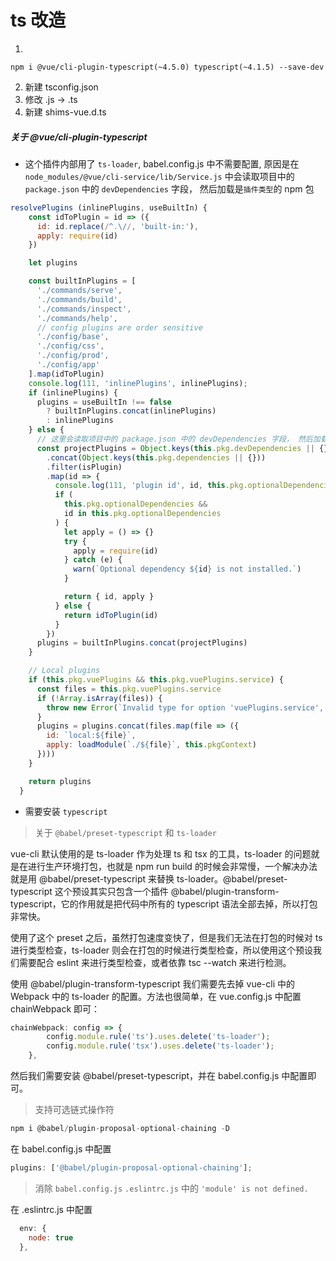 # ts 改造

1.

```
npm i @vue/cli-plugin-typescript(~4.5.0) typescript(~4.1.5) --save-dev
```

2. 新建 tsconfig.json
3. 修改 .js -> .ts
4. 新建 shims-vue.d.ts

##### 关于 @vue/cli-plugin-typescript

- 这个插件内部用了 `ts-loader`, babel.config.js 中不需要配置, 原因是在
  `node_modules/@vue/cli-service/lib/Service.js` 中会读取项目中的 `package.json` 中的 `devDependencies` 字段， 然后加载是`插件类型`的 npm 包

```js
resolvePlugins (inlinePlugins, useBuiltIn) {
    const idToPlugin = id => ({
      id: id.replace(/^.\//, 'built-in:'),
      apply: require(id)
    })

    let plugins

    const builtInPlugins = [
      './commands/serve',
      './commands/build',
      './commands/inspect',
      './commands/help',
      // config plugins are order sensitive
      './config/base',
      './config/css',
      './config/prod',
      './config/app'
    ].map(idToPlugin)
    console.log(111, 'inlinePlugins', inlinePlugins);
    if (inlinePlugins) {
      plugins = useBuiltIn !== false
        ? builtInPlugins.concat(inlinePlugins)
        : inlinePlugins
    } else {
      // 这里会读取项目中的 package.json 中的 devDependencies 字段， 然后加载是插件类型的 npm 包
      const projectPlugins = Object.keys(this.pkg.devDependencies || {})
        .concat(Object.keys(this.pkg.dependencies || {}))
        .filter(isPlugin)
        .map(id => {
          console.log(111, 'plugin id', id, this.pkg.optionalDependencies);
          if (
            this.pkg.optionalDependencies &&
            id in this.pkg.optionalDependencies
          ) {
            let apply = () => {}
            try {
              apply = require(id)
            } catch (e) {
              warn(`Optional dependency ${id} is not installed.`)
            }

            return { id, apply }
          } else {
            return idToPlugin(id)
          }
        })
      plugins = builtInPlugins.concat(projectPlugins)
    }

    // Local plugins
    if (this.pkg.vuePlugins && this.pkg.vuePlugins.service) {
      const files = this.pkg.vuePlugins.service
      if (!Array.isArray(files)) {
        throw new Error(`Invalid type for option 'vuePlugins.service', expected 'array' but got ${typeof files}.`)
      }
      plugins = plugins.concat(files.map(file => ({
        id: `local:${file}`,
        apply: loadModule(`./${file}`, this.pkgContext)
      })))
    }

    return plugins
  }
```

- 需要安装 `typescript`

> 关于 `@babel/preset-typescript` 和 `ts-loader`

vue-cli 默认使用的是 ts-loader 作为处理 ts 和 tsx 的工具，ts-loader 的问题就是在进行生产环境打包，也就是 npm run build 的时候会非常慢，一个解决办法就是用 @babel/preset-typescript 来替换 ts-loader。@babel/preset-typescript 这个预设其实只包含一个插件 @babel/plugin-transform-typescript，它的作用就是把代码中所有的 typescript 语法全部去掉，所以打包非常快。

使用了这个 preset 之后，虽然打包速度变快了，但是我们无法在打包的时候对 ts 进行类型检查，ts-loader 则会在打包的时候进行类型检查，所以使用这个预设我们需要配合 eslint 来进行类型检查，或者依靠 tsc --watch 来进行检测。

使用 @babel/plugin-transform-typescript 我们需要先去掉 vue-cli 中的 Webpack 中的 ts-loader 的配置。方法也很简单，在 vue.config.js 中配置 chainWebpack 即可：

```js
chainWebpack: config => {
        config.module.rule('ts').uses.delete('ts-loader');
        config.module.rule('tsx').uses.delete('ts-loader');
    },
```

然后我们需要安装 @babel/preset-typescript，并在 babel.config.js 中配置即可。

> 支持可选链式操作符

```js
npm i @babel/plugin-proposal-optional-chaining -D
```

在 babel.config.js 中配置

```js
plugins: ['@babel/plugin-proposal-optional-chaining'];
```

> 消除 `babel.config.js` `.eslintrc.js` 中的 `'module' is not defined.`

在 .eslintrc.js 中配置

```js
  env: {
    node: true
  },
```
